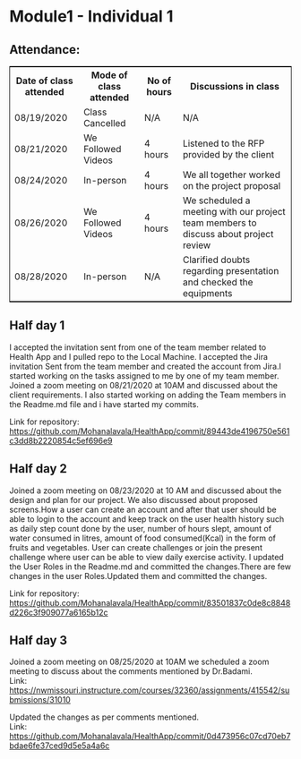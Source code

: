 # Module1 - Individual 1  

## Attendance:
<table style="width:100%;border: 1px solid black;">
<tr>
<th>Date of class attended</th>	
<th>Mode of class attended</th>
<th>No of hours</th>
<th>Discussions in class</th>
</tr>
<tr>
<td>08/19/2020</td>
<td>Class Cancelled</td>
<td>N/A</td>
<td>N/A</td>
</tr>
<tr>
<td>08/21/2020</td>
<td>We Followed Videos</td>
<td> 4 hours</td>  
<td>Listened to the RFP provided by the client</td> 
</tr>
<tr>
<td>08/24/2020</td>
<td>In-person</td>
<td> 4 hours</td>
<td>We all together worked on the project proposal</td>
</tr>
<tr>
<td>08/26/2020</td>
<td>We Followed Videos</td>
<td> 4 hours</td>
<td>We scheduled a meeting with our project team members to discuss about project review</td>
</tr>
<tr>
<td>08/28/2020</td>
<td>In-person</td>
<td>N/A</td>
<td>Clarified doubts regarding presentation and checked the equipments</td>
</tr>
</table>

## Half day 1  

I accepted the invitation sent from one of the team member related to Health App and I pulled repo to the Local Machine.
I accepted the Jira invitation Sent from the team member and created the account from Jira.I started working on the tasks assigned to me by one of my team member.
Joined a zoom meeting on 08/21/2020 at 10AM and discussed about the client requirements.
I also started working on adding the Team members in the Readme.md file and i have started my commits.  

Link for repository: https://github.com/Mohanalavala/HealthApp/commit/89443de4196750e561c3dd8b2220854c5ef696e9

## Half day 2

Joined a zoom meeting on 08/23/2020 at 10 AM and discussed about the design and plan for our project.
We also discussed about proposed screens.How a user can create an account and after that user should be able to login to the account and keep track on the user health history such as daily step count done by the user, number of hours slept, amount of water consumed in litres, amount of food consumed(Kcal) in the form of fruits and vegetables.
User can create challenges or join the present challenge where user can be able to view daily exercise activity.
I updated the User Roles in the Readme.md and committed the changes.There are few changes in the user Roles.Updated them and committed the changes.

Link for repository: https://github.com/Mohanalavala/HealthApp/commit/83501837c0de8c8848d226c3f909077a6165b12c

## Half day 3

Joined a zoom meeting on 08/25/2020 at 10AM we scheduled a zoom meeting to discuss about the comments mentioned by Dr.Badami.  
Link: https://nwmissouri.instructure.com/courses/32360/assignments/415542/submissions/31010

Updated the changes as per comments mentioned.  
Link: https://github.com/Mohanalavala/HealthApp/commit/0d473956c07cd70eb7bdae6fe37ced9d5e5a4a6c






